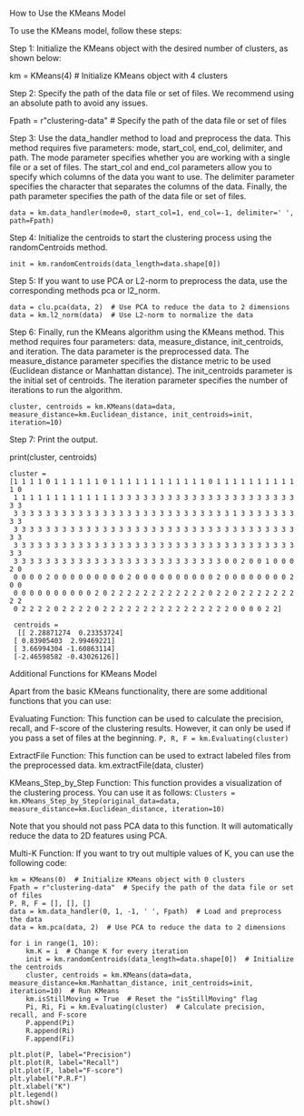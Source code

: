 How to Use the KMeans Model

To use the KMeans model, follow these steps:

Step 1: Initialize the KMeans object with the desired number of clusters, as shown below:

km = KMeans(4)  # Initialize KMeans object with 4 clusters

Step 2: Specify the path of the data file or set of files. We recommend using an absolute path to avoid any issues.

Fpath = r"clustering-data"  # Specify the path of the data file or set of files

Step 3: Use the data_handler method to load and preprocess the data. This method requires five parameters: mode, start_col, end_col, delimiter, and path. The mode parameter specifies whether you are working with a single file or a set of files. The start_col and end_col parameters allow you to specify which columns of the data you want to use. The delimiter parameter specifies the character that separates the columns of the data. Finally, the path parameter specifies the path of the data file or set of files.

```data = km.data_handler(mode=0, start_col=1, end_col=-1, delimiter=' ', path=Fpath) ```

Step 4: Initialize the centroids to start the clustering process using the randomCentroids method.

```init = km.randomCentroids(data_length=data.shape[0])```

Step 5: If you want to use PCA or L2-norm to preprocess the data, use the corresponding methods pca or l2_norm.
```
data = clu.pca(data, 2)  # Use PCA to reduce the data to 2 dimensions
data = km.l2_norm(data)  # Use L2-norm to normalize the data
```
Step 6: Finally, run the KMeans algorithm using the KMeans method. This method requires four parameters: data, measure_distance, init_centroids, and iteration. The data parameter is the preprocessed data. The measure_distance parameter specifies the distance metric to be used (Euclidean distance or Manhattan distance). The init_centroids parameter is the initial set of centroids. The iteration parameter specifies the number of iterations to run the algorithm.

`cluster, centroids = km.KMeans(data=data, measure_distance=km.Euclidean_distance, init_centroids=init, iteration=10)`

Step 7: Print the output.

print(cluster, centroids)
```
cluster = 
[1 1 1 1 0 1 1 1 1 1 1 0 1 1 1 1 1 1 1 1 1 1 1 1 0 1 1 1 1 1 1 1 1 1 1 1 0
 1 1 1 1 1 1 1 1 1 1 1 1 1 3 3 3 3 3 3 3 3 3 3 3 3 3 3 3 3 3 3 3 3 3 3 3 3
 3 3 3 3 3 3 3 3 3 3 3 3 3 3 3 3 3 3 3 3 3 3 3 3 3 3 3 1 3 3 3 3 3 3 3 3 3
 3 3 3 3 3 3 3 3 3 3 3 3 3 3 3 3 3 3 3 3 3 3 3 3 3 3 3 3 3 3 3 3 3 3 3 3 3
 3 3 3 3 3 3 3 3 3 3 3 3 3 3 3 3 3 3 3 3 3 3 3 3 3 3 3 3 3 3 3 3 3 3 3 3 3
 3 3 3 3 3 3 3 3 3 3 3 3 3 3 3 3 3 3 3 3 3 3 3 3 3 3 0 0 2 0 0 1 0 0 0 2 0
 0 0 0 0 2 0 0 0 0 0 0 0 0 0 2 0 0 0 0 0 0 0 0 0 0 2 0 0 0 0 0 0 0 0 2 0 0
 0 0 0 0 0 0 0 0 0 0 2 0 2 2 2 2 2 2 2 2 2 2 2 2 0 2 2 0 2 2 2 2 2 2 2 2 2
 0 2 2 2 2 0 2 2 2 2 0 2 2 2 2 2 2 2 2 2 2 2 2 2 2 2 2 0 0 0 0 2 2]

 centroids = 
  [[ 2.28871274  0.23353724]   
 [ 0.83905403  2.99469221]
 [ 3.66994304 -1.60863114]
 [-2.46598582 -0.43026126]]
```
Additional Functions for KMeans Model

Apart from the basic KMeans functionality, there are some additional functions that you can use:

Evaluating Function: This function can be used to calculate the precision, recall, and F-score of the clustering results. However, it can only be used if you pass a set of files at the beginning.
```P, R, F = km.Evaluating(cluster)```

ExtractFile Function: This function can be used to extract labeled files from the preprocessed data.
km.extractFile(data, cluster)

KMeans_Step_by_Step Function: This function provides a visualization of the clustering process. You can use it as follows:
`Clusters = km.KMeans_Step_by_Step(original_data=data, measure_distance=km.Euclidean_distance, iteration=10)`

Note that you should not pass PCA data to this function. It will automatically reduce the data to 2D features using PCA.

Multi-K Function: If you want to try out multiple values of K, you can use the following code:
```
km = KMeans(0)  # Initialize KMeans object with 0 clusters
Fpath = r"clustering-data"  # Specify the path of the data file or set of files
P, R, F = [], [], []
data = km.data_handler(0, 1, -1, ' ', Fpath)  # Load and preprocess the data
data = km.pca(data, 2)  # Use PCA to reduce the data to 2 dimensions

for i in range(1, 10):
    km.K = i  # Change K for every iteration
    init = km.randomCentroids(data_length=data.shape[0])  # Initialize the centroids
    cluster, centroids = km.KMeans(data=data, measure_distance=km.Manhattan_distance, init_centroids=init, iteration=10)  # Run KMeans
    km.isStillMoving = True  # Reset the "isStillMoving" flag
    Pi, Ri, Fi = km.Evaluating(cluster)  # Calculate precision, recall, and F-score
    P.append(Pi)
    R.append(Ri)
    F.append(Fi)

plt.plot(P, label="Precision")
plt.plot(R, label="Recall")
plt.plot(F, label="F-score")
plt.ylabel("P.R.F")
plt.xlabel("K")
plt.legend()
plt.show()
```
